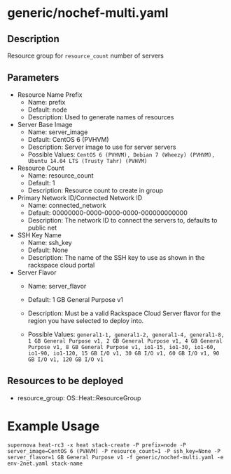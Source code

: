 # generic/nochef-multi.yaml

## Description
Resource group for ```resource_count``` number of servers


## Parameters

* Resource Name Prefix
  * Name: prefix
  * Default: node
  * Description: Used to generate names of resources
* Server Base Image
  * Name: server_image
  * Default: CentOS 6 (PVHVM)
  * Description: Server image to use for server servers
  * Possible Values: ```CentOS 6 (PVHVM), Debian 7 (Wheezy) (PVHVM), Ubuntu 14.04 LTS (Trusty Tahr) (PVHVM)```
* Resource Count
  * Name: resource_count
  * Default: 1
  * Description: Resource count to create in group
* Primary Network ID/Connected Network ID
  * Name: connected_network
  * Default: 00000000-0000-0000-0000-000000000000
  * Description: The network ID to connect the servers to, defaults to public net
* SSH Key Name
  * Name: ssh_key
  * Default: None
  * Description: The name of the SSH key to use as shown in the rackspace cloud portal
* Server Flavor
  * Name: server_flavor
  * Default: 1 GB General Purpose v1
  * Description: Must be a valid Rackspace Cloud Server flavor for the region you have
selected to deploy into.

  * Possible Values: ```general1-1, general1-2, general1-4, general1-8, 1 GB General Purpose v1, 2 GB General Purpose v1, 4 GB General Purpose v1, 8 GB General Purpose v1, io1-15, io1-30, io1-60, io1-90, io1-120, 15 GB I/O v1, 30 GB I/O v1, 60 GB I/O v1, 90 GB I/O v1, 120 GB I/O v1```

## Resources to be deployed
* resource_group: OS::Heat::ResourceGroup

# Example Usage
```supernova heat-rc3 -x heat stack-create -P prefix=node -P server_image=CentOS 6 (PVHVM) -P resource_count=1 -P ssh_key=None -P server_flavor=1 GB General Purpose v1 -f generic/nochef-multi.yaml -e env-2net.yaml stack-name ```
